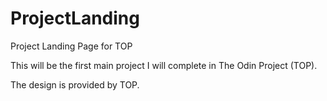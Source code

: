 # ProjectLanding
Project Landing Page for TOP

This will be the first main project I will complete in The Odin Project (TOP). 

The design is provided by TOP. 